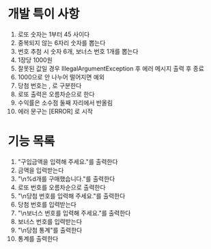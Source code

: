 # 개발 특이 사항

1. 로또 숫자는 1부터 45 사이다
2. 중복되지 않는 6자리 숫자를 뽑는다
3. 번호 추첨 시 숫자 6개, 보너스 번호 1개를 뽑는다
4. 1장당 1000원
5. 잘못된 값일 경우 IllegalArgumentException 후 에러 메시지 출력 후 종료
6. 1000으로 안 나누어 떨어지면 예외
7. 당첨 번호는 , 로 구분한다
8. 로또 출력은 오름차순으로 한다
9. 수익률은 소수점 둘째 자리에서 반올림
10. 에러 문구는 [ERROR] 로 시작

# 기능 목록

1. "구입금액을 입력해 주세요."를 출력한다
2. 금액을 입력받는다
3. "\n%d개를 구매했습니다."를 출력한다
4. 로또 번호를 오름차순으로 출력한다
5. "\n당첨 번호를 입력해 주세요."를 출력한다
6. 당첨 번호를 입력받는다
7. "\n보너스 번호를 입력해 주세요."를 출력한다
8. 보너스 번호를 입력받는다
9. "\n당첨 통계"를 출력한다
10. 통계를 출력한다